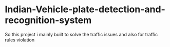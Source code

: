 # Indian-Vehicle-plate-detection-and-recognition-system
So this project i mainly built to solve the traffic issues and also for  traffic rules violation
